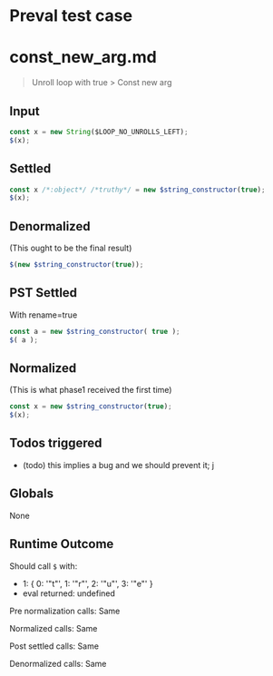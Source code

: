 # Preval test case

# const_new_arg.md

> Unroll loop with true > Const new arg
>
>

## Input

`````js filename=intro
const x = new String($LOOP_NO_UNROLLS_LEFT);
$(x);
`````


## Settled


`````js filename=intro
const x /*:object*/ /*truthy*/ = new $string_constructor(true);
$(x);
`````


## Denormalized
(This ought to be the final result)

`````js filename=intro
$(new $string_constructor(true));
`````


## PST Settled
With rename=true

`````js filename=intro
const a = new $string_constructor( true );
$( a );
`````


## Normalized
(This is what phase1 received the first time)

`````js filename=intro
const x = new $string_constructor(true);
$(x);
`````


## Todos triggered


- (todo) this implies a bug and we should prevent it; j


## Globals


None


## Runtime Outcome


Should call `$` with:
 - 1: { 0: '"t"', 1: '"r"', 2: '"u"', 3: '"e"' }
 - eval returned: undefined

Pre normalization calls: Same

Normalized calls: Same

Post settled calls: Same

Denormalized calls: Same

